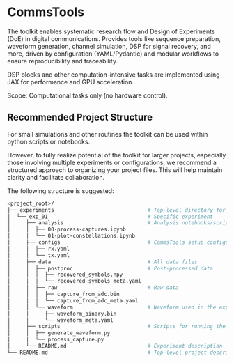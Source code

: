 # CommsTools

The toolkit enables systematic research flow and Design of Experiments (DoE) in digital communications. Provides tools like sequence preparation, waveform generation, channel simulation, DSP for signal recovery, and more, driven by configuration (YAML/Pydantic) and modular workflows to ensure reproducibility and traceability.

DSP blocks and other computation-intensive tasks are implemented using JAX for performance and GPU acceleration.

Scope: Computational tasks only (no hardware control).

## Recommended Project Structure

For small simulations and other routines the toolkit can be used within python scripts or notebooks.

However, to fully realize potential of the toolkit for larger projects, especially those involving multiple experiments or configurations, we recommend a structured approach to organizing your project files. This will help maintain clarity and facilitate collaboration.

The following structure is suggested:

```bash
<project_root>/
├── experiments                              # Top-level directory for experiments
│  └── exp_01                                # Specific experiment
│     ├── analysis                           # Analysis notebooks/scripts and output files
│     │  ├── 00-process-captures.ipynb
│     │  └── 01-plot-constellations.ipynb
│     ├── configs                            # CommsTools setup configuration files
│     │  ├── rx.yaml
│     │  └── tx.yaml
│     ├── data                               # All data files
│     │  ├── postproc                        # Post-processed data
│     │  │  ├── recovered_symbols.npy
│     │  │  └── recovered_symbols_meta.yaml
│     │  ├── raw                             # Raw data
│     │  │  ├── capture_from_adc.bin
│     │  │  └── capture_from_adc_meta.yaml
│     │  └── waveform                        # Waveform used in the experiment 
│     │     ├── waveform_binary.bin
│     │     └── waveform_meta.yaml
│     ├── scripts                            # Scripts for running the experiment
│     │  ├── generate_waveform.py
│     │  └── process_capture.py
│     └── README.md                          # Experiment description
└── README.md                                # Top-level project description
```
